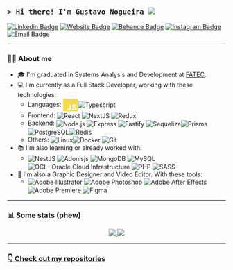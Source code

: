 ### <samp>&gt; Hi there! I'm <a href="https://linktr.ee/gusnogueira" target="_blank">Gustavo Nogueira</a> <img src="https://media.giphy.com/media/hvRJCLFzcasrR4ia7z/giphy.gif" width="30"> </samp>

[![Linkedin Badge](https://img.shields.io/badge/-LinkedIn-0e76a8?style=flat-square&logo=Linkedin&logoColor=white)](https://www.linkedin.com/in/gustavo-h-nogueira/)
[![Website Badge](https://img.shields.io/badge/Website-3b5998?style=flat-square&logo=google-chrome&logoColor=white)](https://linktr.ee/gusnogueira)
[![Behance Badge](https://img.shields.io/badge/-Behance-0057ff?style=flat-square&logo=Behance&logoColor=white)](https://www.behance.net/gushnogueira)
[![Instagram Badge](https://img.shields.io/badge/-Instagram-e4405f?style=flat-square&logo=Instagram&logoColor=white)](https://instagram.com/gushnogueira/)
[![Email Badge](https://img.shields.io/badge/-Gmail-c14438?style=flat-square&logo=Gmail&logoColor=white)](mailto:gus.h.nogueira@gmail.com)
<!-- [![Twitter Badge](https://img.shields.io/badge/-Twitter-00acee?style=flat-square&logo=Twitter&logoColor=white)](https://twitter.com/guzango)
[![Dev.to Badge](https://img.shields.io/badge/-Dev.to-0a0a0a?style=flat-square&logo=Dev.to&logoColor=white)](https://dev.to/gus-nogueira)
[![Twitch Badge](https://img.shields.io/badge/-Twitch-9146ff?style=flat-square&logo=Twitch&logoColor=white)](https://www.twitch.tv/gusnogueira) -->

<hr />

### 👨‍💻 About me

- 🎓 I'm graduated in Systems Analysis and Development at [FATEC](https://www.fatecbt.edu.br/fatec/).
- 💻 I'm currently as a Full Stack Developer, working with these technologies:
  - Languages: <img align="center" alt="Javascript" height="30" width="35" src="https://raw.githubusercontent.com/devicons/devicon/master/icons/javascript/javascript-plain.svg"><img align="center" alt="Typescript" height="30" width="35" src="https://devicons.railway.app/i/typescript.svg">
  - Frontend: <img align="center" alt="React" height="30" width="35" src="https://cdn.jsdelivr.net/gh/devicons/devicon/icons/react/react-original.svg"> <img align="center" alt="NextJS" height="30" width="35" src="https://devicons.railway.app/i/nextjs-light.svg"> <img align="center" alt="Redux" height="30" width="35" src="https://cdn.jsdelivr.net/gh/devicons/devicon/icons/redux/redux-original.svg">
  - Backend: <img align="center" alt="Node.js" height="30" width="35" src="https://cdn.jsdelivr.net/gh/devicons/devicon/icons/nodejs/nodejs-original.svg"> <img align="center" alt="Express" height="30" width="35" src="https://cdn.jsdelivr.net/gh/devicons/devicon/icons/express/express-original.svg"> <img align="center" alt="Fastify" height="30" width="35" src="https://devicons.railway.app/i/fastify-light.svg"> <img align="center" alt="Sequelize" height="30" width="35" src="https://cdn.jsdelivr.net/gh/devicons/devicon/icons/sequelize/sequelize-original.svg"><img align="center" alt="Prisma" height="30" width="35" src="https://devicons.railway.app/i/prisma-light.svg"> <img align="center" alt="PostgreSQL" height="30" width="35" src="https://cdn.jsdelivr.net/gh/devicons/devicon/icons/postgresql/postgresql-original-wordmark.svg"><img align="center" alt="Redis" height="30" width="35" src="https://cdn.jsdelivr.net/gh/devicons/devicon/icons/redis/redis-original.svg">
  - Others: <img align="center" alt="Linux" height="30" width="35" src="https://cdn.jsdelivr.net/gh/devicons/devicon/icons/linux/linux-original.svg"><img align="center" alt="Docker" height="30" width="35" src="https://cdn.jsdelivr.net/gh/devicons/devicon/icons/docker/docker-plain-wordmark.svg"> <img align="center" alt="Git" height="30" width="35" src="https://devicons.railway.app/i/nginx.svg">
- 📚 I'm also learning or already worked with:
  - <img align="center" alt="NestJS" height="35" width="40" src="https://cdn.jsdelivr.net/gh/devicons/devicon/icons/nestjs/nestjs-plain.svg"> <img align="center" alt="Adonisjs" height="30" width="35" src="https://cdn.jsdelivr.net/gh/devicons/devicon/icons/adonisjs/adonisjs-original.svg" /> <img align="center" alt="MongoDB" height="30" width="35" src="https://cdn.jsdelivr.net/gh/devicons/devicon/icons/mongodb/mongodb-original-wordmark.svg"> <img align="center" alt="MySQL" height="30" width="35" src="https://devicons.railway.app/i/mysql.svg"> <img align="center" alt="OCI - Oracle Cloud Infrastructure" height="30" width="35" src="https://cdn.jsdelivr.net/gh/devicons/devicon/icons/oracle/oracle-original.svg" /> <img align="center" alt="PHP" height="30" width="35" src="https://cdn.jsdelivr.net/gh/devicons/devicon/icons/php/php-plain.svg" /> <img align="center" alt="SASS" height="30" width="35" src="https://cdn.jsdelivr.net/gh/devicons/devicon/icons/sass/sass-original.svg" /> 
- 🎨 I'm also a Graphic Designer and Video Editor. With these tools:
  - <img align="center" alt="Adobe Illustrator" height="30" width="35" src="https://cdn.jsdelivr.net/gh/devicons/devicon/icons/illustrator/illustrator-line.svg" /> <img align="center" alt="Adobe Photoshop" height="30" width="35" src="https://cdn.jsdelivr.net/gh/devicons/devicon/icons/photoshop/photoshop-line.svg" /> <img align="center" alt="Adobe After Effects" height="30" width="35" src="https://cdn.jsdelivr.net/gh/devicons/devicon/icons/aftereffects/aftereffects-original.svg" /> <img align="center" alt="Adobe Premiere" height="30" width="35" src="https://cdn.jsdelivr.net/gh/devicons/devicon/icons/premierepro/premierepro-original.svg" /> <img align="center" alt="Figma" height="30" width="35" src="https://cdn.jsdelivr.net/gh/devicons/devicon/icons/figma/figma-original.svg" />
<!-- - 📄 [My resume](http://) -->

<hr />

### 📊 Some stats (phew)

<div align="center">
  <a href="https://github.com/gu-nogueira">
  <img height="160em" src="https://github-readme-stats.vercel.app/api?username=gu-nogueira&show_icons=true&theme=dracula&include_all_commits=true&count_private=true"/>
  <img height="160em" src="https://github-readme-stats.vercel.app/api/top-langs/?username=gu-nogueira&layout=compact&langs_count=4&theme=dracula"/>
</div>

<hr />

### 👇 Check out my repositories
